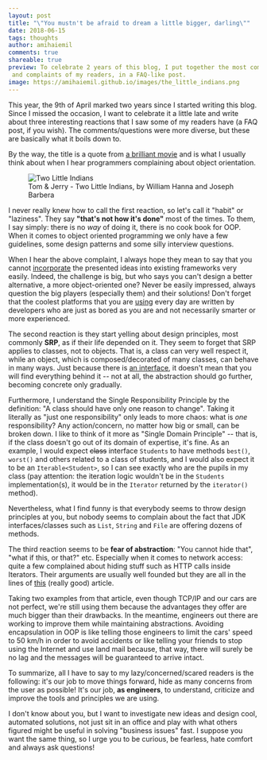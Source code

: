 ```yaml
---
layout: post
title: "\"You mustn't be afraid to dream a little bigger, darling\""
date: 2018-06-15
tags: thoughts
author: amihaiemil
comments: true
shareable: true
preview: To celebrate 2 years of this blog, I put together the most common comments
 and complaints of my readers, in a FAQ-like post.
image: https://amihaiemil.github.io/images/the_little_indians.png
---
```


This year, the 9th of April marked two years since I started writing this blog. Since I
missed the occasion, I want to celebrate it a little late and write about three interesting reactions that I saw some of my readers have (a FAQ post, if you wish). The comments/questions were more diverse, but these are basically what it boils down to.

By the way, the title is a quote from [a brilliant movie](https://www.imdb.com/title/tt1375666/) and is what I usually think about when I hear programmers complaining about object orientation.

<figure class="articleimg">
 <img src="{{page.image}}" alt="Two Little Indians">
 <figcaption>
 Tom & Jerry - Two Little Indians, by  William Hanna and Joseph Barbera
 </figcaption>
</figure>

I never really knew how to call the first reaction, so let's call it "habit" or "laziness". They say **"that's not how it's done"** most of the times. To them, I say simply: there is no *way* of doing it, there is no cook book for OOP. When it comes to object oriented programming we only have a few guidelines, some design patterns and some silly interview questions.

When I hear the above complaint, I always hope they mean to say that you cannot [incorporate](/2018/04/17/dolls-and-maquettes.html) the presented ideas into existing frameworks very easily. Indeed, the challenge is big, but who says you can't design a better alternative, a more object-oriented one? Never be easily impressed, always question the big players (especially them) and their solutions! Don't forget that the coolest platforms that you are [using](/2018/01/24/teach-them-the-language-first.html) every day are written by developers who are just as bored as you are and not necessarily smarter or more experienced.

The second reaction is they start yelling about design principles, most commonly **SRP**, as if their life depended on it. They seem to forget that SRP applies to classes, not to objects. That is, a class can very well respect it, while an object, which is composed/decorated of many classes, can behave in many ways. Just because there is [an interface](/2017/08/12/how-interfaces-are-refactoring-our-code.html), it doesn't mean that you will find everything behind it -- not at all, the abstraction should go further, becoming concrete only gradually.

Furthermore, I understand the Single Responsibility Principle by the definition: "A class should have only one reason to change". Taking it literally as "just one responsibility" only leads to more chaos: what is *one* responsibility? Any action/concern, no matter how big or small, can be broken down. I like to think of it more as "Single Domain Principle" -- that is, if the class doesn't go out of its domain of expertise, it's fine. As an example, I would expect <strike>class</strike> interface ``Students`` to have methods ``best()``, ``worst()`` and others related to a class of students, and I would also expect it to be an ``Iterable<Student>``, so I can see exactly who are the pupils in my class (pay attention: the iteration logic wouldn't be in the ``Students`` implementation(s), it would be in the ``Iterator`` returned by the ``iterator()`` method).

Nevertheless, what I find funny is that everybody seems to throw design principles at you, but nobody seems to complain about the fact that JDK interfaces/classes such as ``List``, ``String`` and ``File`` are offering dozens of methods.

The third reaction seems to be **fear of abstraction**: "You cannot hide that", "what if this, or that?" etc. Especially when it comes to network access: quite a few complained about hiding stuff such as HTTP calls inside Iterators. Their arguments are usually well founded but they are all in the lines
of [this](https://www.joelonsoftware.com/2002/11/11/the-law-of-leaky-abstractions/) (really good) article.

Taking two examples from that article, even though TCP/IP and our cars are not perfect, we're still using them because the advantages they offer are much bigger than their drawbacks. In the meantime, engineers out there are working to improve them while maintaining abstractions. Avoiding encapsulation in OOP is like telling those engineers to limit the cars' speed to 50 km/h in order to avoid accidents or like telling your friends to stop using the Internet and use land mail because, that way, there will surely be no lag and the messages will be guaranteed to arrive intact.

To summarize, all I have to say to my lazy/concerned/scared readers is the following: it's our job to move things forward, hide as many concerns from the user as possible! It's our job, **as engineers**, to understand, criticize and improve the tools and principles we are using.

I don't know about you, but I want to investigate new ideas and design cool, automated solutions, not just sit in an office and play with what others figured might be useful in solving "business issues" fast. I suppose you want the same thing, so I urge you to be curious, be fearless, hate comfort and always ask questions!
